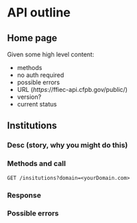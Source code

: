 # API outline

## Home page

Given some high level content:

- methods
- no auth required
- possible errors
- URL (_https_://ffiec-api.cfpb.gov/public/)
- version?
- current status

## Institutions

### Desc (story, why you might do this)

### Methods and call
`GET /insitutions?domain=<yourDomain.com>`

### Response

### Possible errors